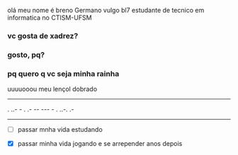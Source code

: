 olá meu nome é breno Germano  vulgo bl7 estudante de tecnico em informatica no CTISM-UFSM
### vc gosta de  xadrez?
### gosto, pq?
### pq quero q vc seja minha rainha
uuuuooou meu lençol dobrado 

***
. ..- - . .- -- --- - . ..-. .-
***
-[ ] passar mnha vida  estudando


-[x] passar minha vida jogando e se arrepender anos  depois

